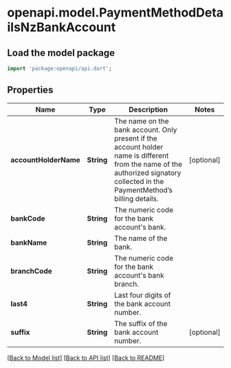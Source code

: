 # openapi.model.PaymentMethodDetailsNzBankAccount

## Load the model package
```dart
import 'package:openapi/api.dart';
```

## Properties
Name | Type | Description | Notes
------------ | ------------- | ------------- | -------------
**accountHolderName** | **String** | The name on the bank account. Only present if the account holder name is different from the name of the authorized signatory collected in the PaymentMethod’s billing details. | [optional] 
**bankCode** | **String** | The numeric code for the bank account's bank. | 
**bankName** | **String** | The name of the bank. | 
**branchCode** | **String** | The numeric code for the bank account's bank branch. | 
**last4** | **String** | Last four digits of the bank account number. | 
**suffix** | **String** | The suffix of the bank account number. | [optional] 

[[Back to Model list]](../README.md#documentation-for-models) [[Back to API list]](../README.md#documentation-for-api-endpoints) [[Back to README]](../README.md)


